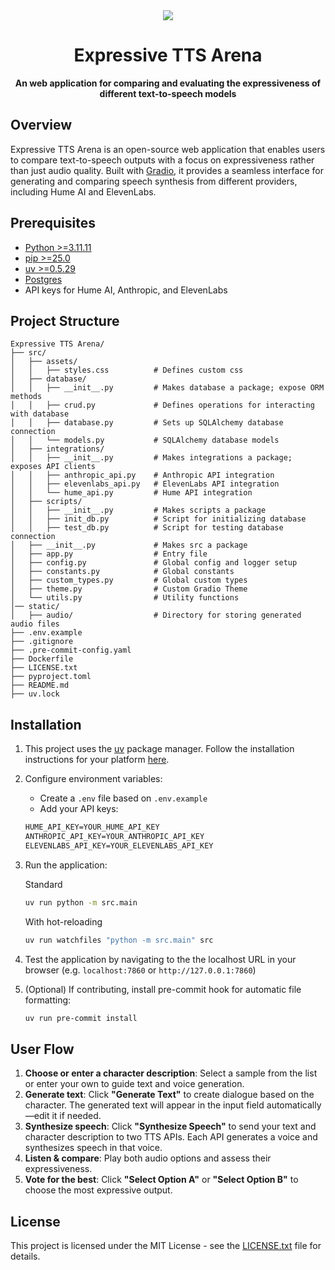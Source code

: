 <div align="center">
    <img src="https://storage.googleapis.com/hume-public-logos/hume/hume-banner.png">
    <h1>Expressive TTS Arena</h1>
    <p>
        <strong> An web application for comparing and evaluating the expressiveness of different text-to-speech models </strong>
    </p>
</div>

## Overview

Expressive TTS Arena is an open-source web application that enables users to compare text-to-speech outputs with a focus on expressiveness rather than just audio quality. Built with [Gradio](https://www.gradio.app/), it provides a seamless interface for generating and comparing speech synthesis from different providers, including Hume AI and ElevenLabs.

## Prerequisites

- [Python >=3.11.11](https://www.python.org/downloads/)
- [pip >=25.0](https://pypi.org/project/pip/)
- [uv >=0.5.29](https://github.com/astral-sh/uv)
- [Postgres](https://www.postgresql.org/download/)
- API keys for Hume AI, Anthropic, and ElevenLabs

## Project Structure

```
Expressive TTS Arena/
├── src/
│   ├── assets/
│   │   ├── styles.css          # Defines custom css
│   ├── database/
│   │   ├── __init__.py         # Makes database a package; expose ORM methods
│   │   ├── crud.py             # Defines operations for interacting with database
│   │   ├── database.py         # Sets up SQLAlchemy database connection
│   │   └── models.py           # SQLAlchemy database models
│   ├── integrations/
│   │   ├── __init__.py         # Makes integrations a package; exposes API clients
│   │   ├── anthropic_api.py    # Anthropic API integration
│   │   ├── elevenlabs_api.py   # ElevenLabs API integration
│   │   └── hume_api.py         # Hume API integration
│   ├── scripts/
│   │   ├── __init__.py         # Makes scripts a package
│   │   ├── init_db.py          # Script for initializing database
│   │   ├── test_db.py          # Script for testing database connection
│   ├── __init__.py             # Makes src a package
│   ├── app.py                  # Entry file
│   ├── config.py               # Global config and logger setup
│   ├── constants.py            # Global constants
│   ├── custom_types.py         # Global custom types
│   ├── theme.py                # Custom Gradio Theme
│   └── utils.py                # Utility functions
│── static/
│   ├── audio/                  # Directory for storing generated audio files
├── .env.example
├── .gitignore
├── .pre-commit-config.yaml
├── Dockerfile
├── LICENSE.txt
├── pyproject.toml
├── README.md
├── uv.lock
```

## Installation

1. This project uses the [uv](https://docs.astral.sh/uv/) package manager. Follow the installation instructions for your platform [here](https://docs.astral.sh/uv/getting-started/installation/).

2. Configure environment variables:
    - Create a `.env` file based on `.env.example`
    - Add your API keys:

    ```txt
    HUME_API_KEY=YOUR_HUME_API_KEY
    ANTHROPIC_API_KEY=YOUR_ANTHROPIC_API_KEY
    ELEVENLABS_API_KEY=YOUR_ELEVENLABS_API_KEY
    ```

3. Run the application:

    Standard
    ```sh
    uv run python -m src.main
    ```

    With hot-reloading
    ```sh
    uv run watchfiles "python -m src.main" src
    ```

4. Test the application by navigating to the the localhost URL in your browser (e.g. `localhost:7860` or `http://127.0.0.1:7860`)

5. (Optional) If contributing, install pre-commit hook for automatic file formatting:
    ```sh
    uv run pre-commit install
    ```

## User Flow

1. **Choose or enter a character description**: Select a sample from the list or enter your own to guide text and voice generation.
2. **Generate text**: Click **"Generate Text"** to create dialogue based on the character. The generated text will appear in the input field automatically—edit it if needed.
3. **Synthesize speech**: Click **"Synthesize Speech"** to send your text and character description to two TTS APIs. Each API generates a voice and synthesizes speech in that voice.
4. **Listen & compare**: Play both audio options and assess their expressiveness.
5. **Vote for the best**: Click **"Select Option A"** or **"Select Option B"** to choose the most expressive output.

## License

This project is licensed under the MIT License - see the [LICENSE.txt](LICENSE.txt) file for details.
